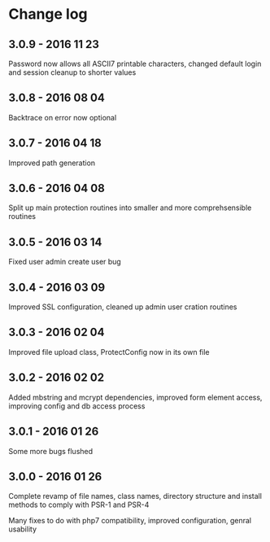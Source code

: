 # Change log

## 3.0.9 - 2016 11 23

Password now allows all ASCII7 printable characters, changed default login and session cleanup to shorter values

## 3.0.8 - 2016 08 04

Backtrace on error now optional

## 3.0.7 - 2016 04 18

Improved path generation

## 3.0.6 - 2016 04 08

Split up main protection routines into smaller and more comprehsensible routines

## 3.0.5 - 2016 03 14

Fixed user admin create user bug

## 3.0.4 - 2016 03 09

Improved SSL configuration, cleaned up admin user cration routines

## 3.0.3 - 2016 02 04

Improved file upload class, ProtectConfig now in its own file

## 3.0.2 - 2016 02 02

Added mbstring and mcrypt dependencies, improved form element access, improving config and db access process

## 3.0.1 - 2016 01 26

Some more bugs flushed

## 3.0.0 - 2016 01 26

Complete revamp of file names, class names, directory structure and install methods to comply with PSR-1 and PSR-4

Many fixes to do with php7 compatibility, improved configuration, genral usability
